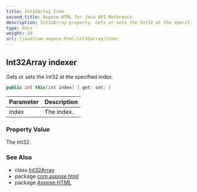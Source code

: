 ```yaml
---
title: Int32Array.Item
second_title: Aspose.HTML for Java API Reference
description: Int32Array property. Gets or sets the Int32 at the specified index
type: docs
weight: 20
url: /java/com.aspose.html/int32array/item/
---
```

## Int32Array indexer

Gets or sets the Int32 at the specified index.

```java
public int this[int index] { get; set; }
```

| Parameter | Description |
| --- | --- |
| index | The index. |

### Property Value

The Int32.

### See Also

* class [Int32Array](../)
* package [com.aspose.html](../../int32array/)
* package [Aspose.HTML](../../../)
